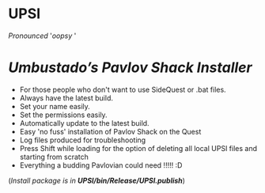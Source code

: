 # UPSI
*Pronounced* '*oopsy* '


# ***Umbustado’s Pavlov Shack Installer***

 
 - For those people who don't want to use SideQuest or .bat files.
 - Always have the latest build.
 - Set your name easily.
 - Set the permissions easily.
 - Automatically update to the latest build.
 - Easy 'no fuss' installation of Pavlov Shack on the Quest
 - Log files produced for troubleshooting
 - Press Shift while loading for the option of deleting all local UPSI files and starting from scratch
 - Everything a budding Pavlovian could need !!!!! :D


(*Install package is in **UPSI/bin/Release/UPSI.publish***)
